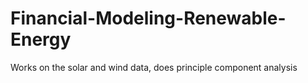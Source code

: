 # Financial-Modeling-Renewable-Energy
Works on the solar and wind data, does principle component analysis
